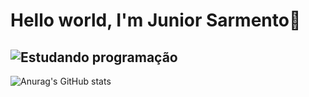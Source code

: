 # Hello world, I'm Junior Sarmento👋

![Estudando programação](https://blog.explicae.com.br/wp-content/uploads/2021/07/digitando-estudando.gif)
---------------------------------
![Anurag's GitHub stats](https://github-readme-stats.vercel.app/api?username=anuraghazra&show_icons=true&theme=radical)
<!--
**sarmentojr/sarmentojr** is a ✨ _special_ ✨ repository because its `README.md` (this file) appears on your GitHub profile.

Here are some ideas to get you started:

- 🔭 I’m currently working on ...
- 🌱 I’m currently learning ...
- 👯 I’m looking to collaborate on ...
- 🤔 I’m looking for help with ...
- 💬 Ask me about ...
- 📫 How to reach me: ...
- 😄 Pronouns: ...
- ⚡ Fun fact: ...
-->
